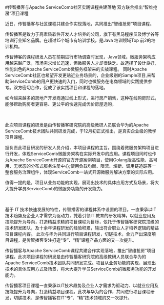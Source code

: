 #传智播客与Apache ServiceComb社区实践课程共建落地 双方联合推出“智维抢房”项目课程


近日，传智播客与社区课程共建合作实现落地，共同推出“智维抢房”项目课程。




传智播客是致力于高素质软件开发人才培养的公司，旗下有黑马程序员及博学谷等培训行业知名品牌。在超过15个城市有培训学校。是Java 培训领域Top 前2的培训机构。

传智博客的课程研发人员在前期进行市场调查时发现，Java领域，微服务架构应用越来越广泛，市场需求增长迅速，但微服务人才却很缺乏。故选择了设计良好,性能出色的Apache ServiceComb微服务框架来的实战课程。
同时Apache ServiceComb社区也希望开发更贴近业务场景的，企业级别的Sample项目,来帮助ServiceComb的用户更快速的入门，同时也微服务在电商领域的实践提供参考。双方密切合作，促成了该实践项目和课程的落地。

如今越来越多的房地产开发商通过线上形式，进行房产销售，这种在线购房形式，能够帮助购房者更容易、更公平的快速完成优价房屋选购，


　　

此次项目课程的研发是由传智播客研究院的高级教研人员联合华为的Apache ServiceComb技术团队共同研发完成，于12月初正式推出，是真实企业级的教学项目课程。

据负责此项目研发的研发人员介绍，本项目课程的主旨，围绕着微服务架构项目进行开发，体现ServiceComb微服务架构在实际开发中的应用。课程项目同时也作为Apache ServiceComb开源的官方开源案例项目，使用Golang版高性能、高可用、无状态的分布式服务注册中心;使用负载均衡、限流、熔断、调用链追踪等一整套服务治理组件，体现ServiceComb一站式开源微服务解决方案的实际应用。

值得一提的是，项目从业务功能的实现，展现出技术的具体应用方式及场景，将大大提升学员ServiceComb的微服务功能的开发能力。

　　

基于 IT 技术快速发展的特性，传智播客的课程体系中设置的项目，一直秉承以IT技术趋势及企业人才需求为驱动力，凭着引领IT 教育的研发精神，以就业应用及技能提升为导向，打造精益求精的项目课程为目标，依托于传智播客研究院顶级的技术研发团队，及十余年课程研发的经验积累，输出符合职业人才培养逻辑的精益项目课程内容。
此次与华为共同进行项目课程研发，切磋技术，合力产出深度项目课程，是传智播客专注打造“专”、“精”课程产品方面的又一次提升。




传智播客与Apache ServiceComb课程共建合作实现落地，推出“智维抢房”项目课程。此次项目课程的研发是由传智播客研究院的高级教研人员联合华为的Apache ServiceComb技术团队共同研发完成。项目从业务功能的实现，展现出技术的具体应用方式及场景，将大大提升学员ServiceComb的微服务功能的开发能力。


传智播客项目课程一直秉承以IT技术趋势及企业人才需求为驱动力、以就业应用及技能提升为导向，打造精益项目课程。此次与华为的合作，共同进行项目课程研发，切磋技术，是传智播客在IT“专”、“精”技术领域的又一次提升。
